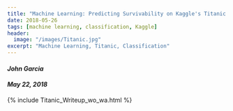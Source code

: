 ```yaml
---
title: "Machine Learning: Predicting Survivability on Kaggle's Titanic Dataset"
date: 2018-05-26
tags: [machine learning, classification, Kaggle]
header:
  image: "/images/Titanic.jpg"
excerpt: "Machine Learning, Titanic, Classification"
---
```

#### *John Garcia*
#### *May 22, 2018*

{% include Titanic_Writeup_wo_wa.html %}
